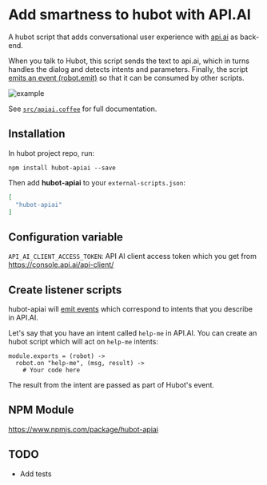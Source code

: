 # Add smartness to hubot with API.AI

A hubot script that adds  conversational user experience with [api.ai](https://api.ai)
as back-end.

When you talk to Hubot, this script sends the text to api.ai, which
in turns handles the dialog and detects intents and parameters.
Finally, the script [emits an event (robot.emit)](https://github.com/hubotio/hubot/blob/master/docs/scripting.md#events)
so that it can be consumed by other scripts.

![example](https://raw.githubusercontent.com/ojacques/hubot-apiai/HEAD/img/hubot-api-ai.gif)

See [`src/apiai.coffee`](https://github.com/ojacques/hubot-apiai/blob/master/src/apiai.coffee)
for full documentation.

## Installation

In hubot project repo, run:

`npm install hubot-apiai --save`

Then add **hubot-apiai** to your `external-scripts.json`:

```json
[
  "hubot-apiai"
]
```

## Configuration variable

`API_AI_CLIENT_ACCESS_TOKEN`: API AI client access token which you get from https://console.api.ai/api-client/

## Create listener scripts

hubot-apiai will [emit events](https://github.com/hubotio/hubot/blob/master/docs/scripting.md#events)
which correspond to intents that you describe in API.AI.

Let's say that you have an intent called `help-me` in API.AI. You can create
an hubot script which will act on `help-me` intents:

```
module.exports = (robot) ->
  robot.on "help-me", (msg, result) ->
    # Your code here
```

The result from the intent are passed as part of Hubot's event.

## NPM Module

https://www.npmjs.com/package/hubot-apiai

## TODO

- Add tests
